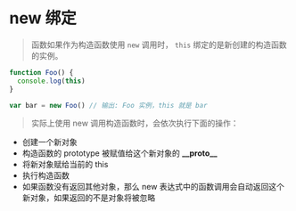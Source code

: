 # new 绑定

> 函数如果作为构造函数使用 `new` 调用时， `this` 绑定的是新创建的构造函数的实例。

```js
function Foo() {
  console.log(this)
}

var bar = new Foo() // 输出: Foo 实例，this 就是 bar
```

> 实际上使用 new 调用构造函数时，会依次执行下面的操作：

- 创建一个新对象
- 构造函数的 prototype 被赋值给这个新对象的 **\_\_proto\_\_**
- 将新对象赋给当前的 this
- 执行构造函数
- 如果函数没有返回其他对象，那么 new 表达式中的函数调用会自动返回这个新对象，如果返回的不是对象将被忽略
